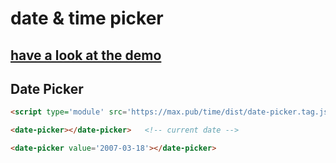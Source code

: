 # date & time picker

## [have a look at the demo](https://max.pub/time)

## Date Picker
```html
<script type='module' src='https://max.pub/time/dist/date-picker.tag.js'></script>

<date-picker></date-picker>   <!-- current date -->

<date-picker value='2007-03-18'></date-picker>
```
